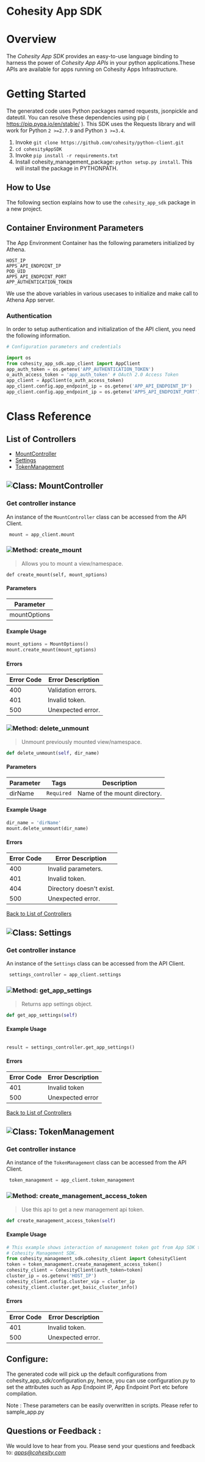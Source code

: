 Cohesity App SDK
=================

# Overview

The *Cohesity App SDK*  provides an easy-to-use language binding to 
harness the power of *Cohesity App APIs* in your python applications.These
 APIs are available for apps running on Cohesity Apps Infrastructure.


# Getting Started

The generated code uses Python packages named requests, jsonpickle and dateutil.
You can resolve these dependencies using pip ( https://pip.pypa.io/en/stable/ ).
This SDK uses the Requests library and will work for Python ```2 >=2.7.9``` and Python ```3 >=3.4```.

  1. Invoke ```git clone https://github.com/cohesity/python-client.git```
  2. ```cd cohesityAppSDK```
  2. Invoke ```pip install -r requirements.txt```
  3. Install cohesity_management_package: ```python setup.py install```. 
  This will install the package in PYTHONPATH.



## How to Use

The following section explains how to use the `cohesity_app_sdk`  package 
in a new project.

## Container Environment Parameters

The App Environment Container has the following parameters initialized by 
Athena.
```
HOST_IP
APPS_API_ENDPOINT_IP
POD_UID
APPS_API_ENDPOINT_PORT
APP_AUTHENTICATION_TOKEN
```
We use the above variables in various usecases to initialize and make call 
to Athena App server.

### Authentication
In order to setup authentication and initialization of the API client, you need the following information.

```python
# Configuration parameters and credentials

import os
from cohesity_app_sdk.app_client import AppClient
app_auth_token = os.getenv('APP_AUTHENTICATION_TOKEN')
o_auth_access_token = 'app_auth_token' # OAuth 2.0 Access Token
app_client = AppClient(o_auth_access_token)
app_client.config.app_endpoint_ip = os.getenv('APP_API_ENDPOINT_IP')
app_client.config.app_endpoint_ip = os.getenv('APPS_API_ENDPOINT_PORT')
```


# Class Reference

## <a name="list_of_controllers"></a>List of Controllers

* [MountController](#mount_controller)
* [Settings](#settings)
* [TokenManagement](#token_management)

## <a name="mount_controller"></a>![Class: ](https://apidocs.io/img/class.png ".MountController") MountController

### Get controller instance

An instance of the ``` MountController ``` class can be accessed from the API Client.

```python
 mount = app_client.mount
```

### <a name="create_mount"></a>![Method: ](https://apidocs.io/img/method.png ".MountController.create_mount") create_mount

> Allows you to mount a view/namespace.

```
def create_mount(self, mount_options)
```

#### Parameters

| Parameter |
|-----------|
| mountOptions | 



#### Example Usage

```python
mount_options = MountOptions()
mount.create_mount(mount_options)

```

#### Errors

| Error Code | Error Description |
|------------|-------------------|
| 400 | Validation errors. |
| 401 | Invalid token. |
| 500 | Unexpected error. |




### <a name="delete_unmount"></a>![Method: ](https://apidocs.io/img/method.png ".MountController.delete_unmount") delete_unmount

> Unmount previously mounted view/namespace.

```python
def delete_unmount(self, dir_name)
```

#### Parameters

| Parameter | Tags | Description |
|-----------|------|-------------|
| dirName |  ``` Required ```  | Name of the mount directory. |



#### Example Usage

```python
dir_name = 'dirName'
mount.delete_unmount(dir_name)

```

#### Errors

| Error Code | Error Description |
|------------|-------------------|
| 400 | Invalid parameters. |
| 401 | Invalid token. |
| 404 | Directory doesn't exist. |
| 500 | Unexpected error. |




[Back to List of Controllers](#list_of_controllers)

## <a name="settings"></a>![Class: ](https://apidocs.io/img/class.png ".Settings") Settings

### Get controller instance

An instance of the ``` Settings ``` class can be accessed from the API Client.

```python
 settings_controller = app_client.settings
```

### <a name="get_app_settings"></a>![Method: ](https://apidocs.io/img/method.png ".Settings.get_app_settings") get_app_settings

> Returns app settings object.

```python
def get_app_settings(self)
```

#### Example Usage

```python

result = settings_controller.get_app_settings()

```

#### Errors

| Error Code | Error Description |
|------------|-------------------|
| 401 | Invalid token |
| 500 | Unexpected error |




[Back to List of Controllers](#list_of_controllers)

## <a name="token_management"></a>![Class: ](https://apidocs.io/img/class.png ".TokenManagement") TokenManagement

### Get controller instance

An instance of the ``` TokenManagement ``` class can be accessed from the API Client.

```python
 token_management = app_client.token_management
```

### <a name="create_management_access_token"></a>![Method: ](https://apidocs.io/img/method.png ".TokenManagement.create_management_access_token") create_management_access_token

> Use this api to get a new management api token.

```python
def create_management_access_token(self)
```

#### Example Usage

```python
# This example shows interaction of management token got from App SDK to 
# Cohesity Management SDK. 
from cohesity_management_sdk.cohesity_client import CohesityClient
token = token_management.create_management_access_token()
cohesity_client = CohesityClient(auth_token=token)
cluster_ip = os.getenv('HOST_IP')
cohesity_client.config.cluster_vip = cluster_ip
cohesity_client.cluster.get_basic_cluster_info() 
```

#### Errors

| Error Code | Error Description |
|------------|-------------------|
| 401 | Invalid token. |
| 500 | Unexpected error. |


## Configure:

The generated code will pick up the default configurations from 
cohesity_app_sdk/configuration.py, hence, you 
can use configuration.py to set the attributes such as App Endpoint IP, App 
Endpoint Port etc before compilation.
 
 Note : These parameters can be easily overwritten in scripts. Please refer 
 to sample_app.py
 
## Questions or Feedback :

We would love to hear from you. Please send your questions and feedback to: *apps@cohesity.com*



